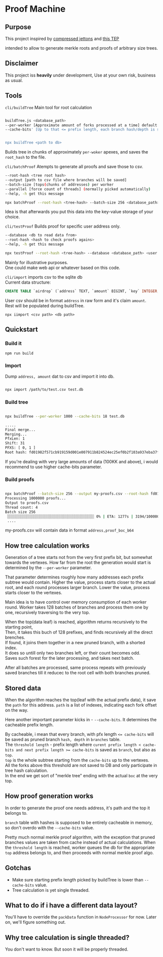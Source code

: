 # Proof Machine

## Purpose

This project inspired by [compressed jettons](https://github.com/cJetton/cJetton) and [this TEP](https://github.com/tonkeeper/TEPs2/blob/custom-payload/text/0000-jetton-offchain-payloads.md)  

intended to allow to generate merkle roots and proofs of arbitrary size trees.

## Disclaimer

This project iss **heavily** under development,
Use at your own risk, business as usual.

## Tools

`cli/buildTree` Main tool for root calculation 

``` bash

buildTree.js <database_path>
--per-worker [Approximate amount of forks processed at a time] default:(1000)
--cache-bits' [Up to that <= prefix length, each branch hash/depth is stored in db] default:(16)


npx buildTree <path to db>
```

Builds tree in chunks of approximately `per-woker` apexes, and saves the `root_hash` to the file.   


`cli/batchProof` Atempts to generate all proofs and save those to csv.

``` bash
--root-hash <tree root hash>
--output [path to csv file where branches will be saved]
--batch-size [tops(chunks of addresses) per worker
--parallel [force count of threads] (normally picked automatically)
--help, -h get this message

npx batchProof --root-hash <tree-hash> --batch-size 256 <database_path>

```
Idea is that afterwards you put this data into the key-value storage of your choice.

`cli/testProof` Builds proof for specific user address only.

``` bash
--database <db to read data from>
--root-hash <hash to check proofs agains>
--help, -h get this message

npx testProof --root-hash <tree-hash> --database <database_path> <user address>
```

Mainly for illustrative purposes.  
One could make web api or whatever based on this code.


`cli/import` imports csv to the sqlite db  
Current data structure:

``` SQL
CREATE TABLE `airdrop` (`address` TEXT, `amount` BIGINT, `key` INTEGER, `path` DEFAULT '', UNIQUE(`address`) ON CONFLICT ROLLBACK)
```

User csv should be in format `address` in raw form and it's claim `amount`.  
Rest will be populated during buildTree.  

`npx iimport <csv path> <db path>`

## Quickstart

### Build it

`npm run build`


### Import
Dump `address, amount` dat to csv and import it into db.

``` bash

npx import /path/to/test.csv test.db

```

### Build tree

``` bash

npx buildTree --per-worker 1000 --cache-bits 18 test.db

.....
Final merge...
Merging...
PfxLen: 1
Shift: 31
PFXS: [ 0, 1 ]
Root hash: fd01982f571cb919159d001e007911b824524ec25ef0b2f103a937eba37f6e2e

```

If you're dealing with very large amounts of data (100KK and above), i would recommend to use higher cache-bits parameter.

### Build proofs

``` bash

npx batchProof --batch-size 256 --output my-proofs.csv --root-hash fd01982f571cb919159d001e007911b824524ec25ef0b2f103a937eba37f6e2e /mnt/cache/airdrop.db
Processing 1000000 proofs...
Output to proofs.csv
Thread count: 4
Batch size 256
 ░░░░░░░░░░░░░░░░░░░░░░░░░░░░░░░░░░░░░░░░ 0% | ETA: 1277s | 3194/1000000
 ....

```

my-proofs.csv will contain data in format `address,proof_boc_b64`

## How tree calculation works

Generation of a tree starts not from the very first prefix bit, but somewhat towards the vertexes.
How far from the root the generation would start is determined by the `--per-worker` parameter.

That parameter determines roughly how many addresses each prefix subtree would contain.
Higher the value, process starts closer to the actual root, and each round processes larger branch.
Lower the value, process starts closer to the vertexes.

Main idea is to have control over memory consumption of each worker round.
Worker takes 128 batches of branches and process them one by one, recursively traversing to the very top.

When the top(data leaf) is reached, algorithm returns recursively to the starting point,  
Then, it takes this buch of 128 prefixes, and finds recursively all the direct brenches.  
If found, it joins them together in a new pruned branch, with a shorted index.  
It does so untill only two branches left, or their count becomes odd.  
Saves such forest for the later processing, and takes next batch.

After all batches are processed, same process repeats with previously saved branches till it reducec to the root cell with both branches pruned.

## Stored data

When the algorithm reaches the top(leaf with the actual prefix data), it save the `path` for this address.
`path` is a list of indexes, indicating each fork offset on the way.

Here another important parameter kicks in - `--cache-bits`.
It determines the cacheable prefix length.

By cacheable, i mean that every branch, with pfx length `<= cache-bits` will be saved as pruned branch `hash, depth` in `branches` table.  
The `threshold length` - prefix length where `curent prefix length < cache-bits and next prefix length >= cache-bits` is saved as `branch`, but also as `top`.  
`top` is the whole subtree starting from the `cache-bits` up to the vertexes.  
All the forks above this threshold are not saved to DB and only participate in tree hash calculation.  
In the end we get sort of "merkle tree" ending with the actual `boc` at the very top.


## How proof generation works

In order to generate the proof one needs address, it's path and the top it belongs to.

`branch` table with hashes is supposed to be entirely cacheable in memory, so don't overdo with the `--cache-bits` value.

Pretty much normal merkle proof algorithm, with the exception that pruned branches values are taken from cache instead of actual calculations.
When the `threshold length` is reached, worker queues the db for the appropriate `top` address belongs to, and then proceeds with normal merkle proof algo.

## Gotchas

- Make sure starting prefix length picked by buildTree is lower than `--cache-bits` value.
- Tree calculation is yet single threaded.

## What to do if i have a different data layout?

You'll have to override the `packData` function in `NodeProcessor` for now.
Later on, we'll figure something out.

## Why tree calculation is single threaded?

You don't want to know.
But soon it will be properly threaded.
